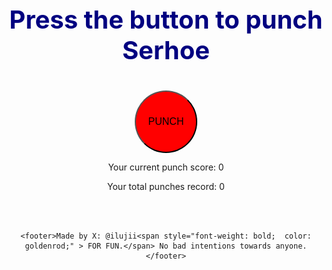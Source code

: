 <!DOCTYPE html>
<html lang="en">
<head>
  <meta charset="UTF-8">
  <meta name="viewport" content="width=device-width, initial-scale=1.0">
  <title>Punch Serhoe</title>
  <style>
      @media all {  
      body {
      text-align: center;
    }
    #gifContainer {
      display: none;
    }
       button {
      border-radius: 50%;
      width: 100px;
      height: 100px;
      font-size: 16px;
      background-color: red;
    }
       #instructions {
      font-size: 40px;
           color: navy;
           font-weight: bold;
      }
           
     footer {
      position: fixed;
      bottom: 0;
      width: 100%;
      background-color: #f1f1f1;
      padding: 10px;
      text-align: center;
      }
      
   }
   
  </style>
</head>
<body>

<p id="instructions">Press the button to punch Serhoe</p>
<div id="gifContainer">
  <img id="gif" src="firstframe.jpg" alt="GIF" style="width: 700px; height: 500px;">
</div>
    <button onclick="playGif()">PUNCH</button>

<p id="playCount">Your current punch score: 0</p>
<p id="totalPlayCount">Your total punches record: 0</p>
  <br> <br> 

    
    <footer>Made by X: @ilujii<span style="font-weight: bold;  color: goldenrod;" > FOR FUN.</span> No bad intentions towards anyone. </footer>
    

<script>
 
  let playCounter = 0;
  let gifPlayed = false;
let totalPlayCount = parseInt(localStorage.getItem("totalPlayCount")) || 0;
  document.getElementById('totalPlayCount').innerText = 'Your total punches record: ' + totalPlayCount;
  // Display the first frame when the page loads
  window.onload = function() {
    const gifContainer = document.getElementById('gifContainer');
    gifContainer.style.display = 'block';
  };

  function playGif() {
   
    const gifContainer = document.getElementById('gifContainer');
    const gif = document.getElementById('gif');

    if (!gifPlayed) {
      gif.src = "serhoee.gif"; // Replace 'your-gif-url.gif' with the actual URL of your GIF
      gifContainer.style.display = 'block';

      playCounter++;
      document.getElementById('playCount').innerText = 'Your current punch score: ' + playCounter;
        
totalPlayCount++;
    localStorage.setItem("totalPlayCount", totalPlayCount);
    document.getElementById('totalPlayCount').innerText = 'Your total punches record: ' + totalPlayCount;
        
        
      // Set the duration for GIF play (1.2 seconds)
      setTimeout(() => {
        gifContainer.style.display = 'none';
        gifPlayed = false;
          gif.src = "firstframe.jpg"; // 
      gifContainer.style.display = 'block';
      }, 1200);
      
    }
  }
    
    
</script>

</body>
</html>
